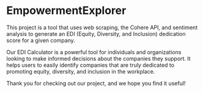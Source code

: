 # EmpowermentExplorer
 
This project is a tool that uses web scraping, the Cohere API, and sentiment analysis to generate an EDI (Equity, Diversity, and Inclusion) dedication score for a given company.

Our EDI Calculator is a powerful tool for individuals and organizations looking to make informed decisions about the companies they support. It helps users to easily identify companies that are truly dedicated to promoting equity, diversity, and inclusion in the workplace.

Thank you for checking out our project, and we hope you find it useful!



